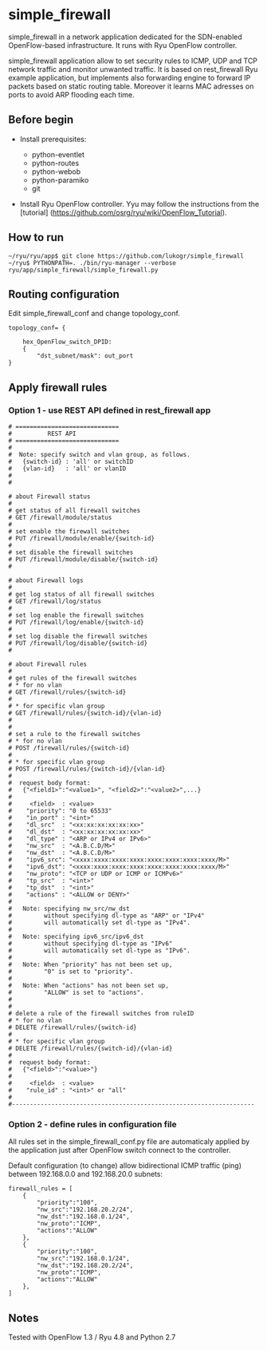 # simple_firewall
simple_firewall in a network application dedicated for the SDN-enabled OpenFlow-based infrastructure. It runs with Ryu OpenFlow controller.

simple_firewall application allow to set security rules to ICMP, UDP and TCP network traffic and monitor unwanted traffic.
It is based on rest_firewall Ryu example application, but implements also forwarding engine to forward IP packets based on static routing table. Moreover it learns MAC adresses on ports to avoid ARP flooding each time.

## Before begin ##
* Install prerequisites: 
  - python-eventlet
  - python-routes
  - python-webob
  - python-paramiko
  - git

* Install Ryu OpenFlow controller. Yyu may follow the instructions from the [tutorial] (https://github.com/osrg/ryu/wiki/OpenFlow_Tutorial).

## How to run ##
    ~/ryu/ryu/app$ git clone https://github.com/lukogr/simple_firewall
    ~/ryu$ PYTHONPATH=. ./bin/ryu-manager --verbose ryu/app/simple_firewall/simple_firewall.py
   
## Routing configuration ##
Edit simple_firewall_conf and change topology_conf.
    
    topology_conf= {

        hex_OpenFlow_switch_DPID:
        {
            "dst_subnet/mask": out_port       
    }
   
## Apply firewall rules ##

### Option 1 - use REST API defined in rest_firewall app
    # =============================
    #          REST API
    # =============================
    #
    #  Note: specify switch and vlan group, as follows.
    #   {switch-id} : 'all' or switchID
    #   {vlan-id}   : 'all' or vlanID
    #
    #

    # about Firewall status
    #
    # get status of all firewall switches
    # GET /firewall/module/status
    #
    # set enable the firewall switches
    # PUT /firewall/module/enable/{switch-id}
    #
    # set disable the firewall switches
    # PUT /firewall/module/disable/{switch-id}
    #

    # about Firewall logs
    #
    # get log status of all firewall switches
    # GET /firewall/log/status
    #
    # set log enable the firewall switches
    # PUT /firewall/log/enable/{switch-id}
    #
    # set log disable the firewall switches
    # PUT /firewall/log/disable/{switch-id}
    #

    # about Firewall rules
    #
    # get rules of the firewall switches
    # * for no vlan
    # GET /firewall/rules/{switch-id}
    #
    # * for specific vlan group
    # GET /firewall/rules/{switch-id}/{vlan-id}
    #
    #
    # set a rule to the firewall switches
    # * for no vlan
    # POST /firewall/rules/{switch-id}
    #
    # * for specific vlan group
    # POST /firewall/rules/{switch-id}/{vlan-id}
    #
    #  request body format:
    #   {"<field1>":"<value1>", "<field2>":"<value2>",...}
    #
    #     <field>  : <value>
    #    "priority": "0 to 65533"
    #    "in_port" : "<int>"
    #    "dl_src"  : "<xx:xx:xx:xx:xx:xx>"
    #    "dl_dst"  : "<xx:xx:xx:xx:xx:xx>"
    #    "dl_type" : "<ARP or IPv4 or IPv6>"
    #    "nw_src"  : "<A.B.C.D/M>"
    #    "nw_dst"  : "<A.B.C.D/M>"
    #    "ipv6_src": "<xxxx:xxxx:xxxx:xxxx:xxxx:xxxx:xxxx:xxxx/M>"
    #    "ipv6_dst": "<xxxx:xxxx:xxxx:xxxx:xxxx:xxxx:xxxx:xxxx/M>"
    #    "nw_proto": "<TCP or UDP or ICMP or ICMPv6>"
    #    "tp_src"  : "<int>"
    #    "tp_dst"  : "<int>"
    #    "actions" : "<ALLOW or DENY>"
    #
    #   Note: specifying nw_src/nw_dst
    #         without specifying dl-type as "ARP" or "IPv4"
    #         will automatically set dl-type as "IPv4".
    #
    #   Note: specifying ipv6_src/ipv6_dst
    #         without specifying dl-type as "IPv6"
    #         will automatically set dl-type as "IPv6".
    #
    #   Note: When "priority" has not been set up,
    #         "0" is set to "priority".
    #
    #   Note: When "actions" has not been set up,
    #         "ALLOW" is set to "actions".
    #
    #
    # delete a rule of the firewall switches from ruleID
    # * for no vlan
    # DELETE /firewall/rules/{switch-id}
    #
    # * for specific vlan group
    # DELETE /firewall/rules/{switch-id}/{vlan-id}
    #
    #  request body format:
    #   {"<field>":"<value>"}
    #
    #     <field>  : <value>
    #    "rule_id" : "<int>" or "all"
    #
    #--------------------------------------------------------------------

### Option 2 - define rules in configuration file ###
All rules set in the simple_firewall_conf.py file are automaticaly applied by the application just after OpenFlow switch connect to the controller.

Default configuration (to change) allow bidirectional ICMP traffic (ping) between 192.168.0.0 and 192.168.20.0 subnets:

    firewall_rules = [
        {
            "priority":"100",
            "nw_src":"192.168.20.2/24",
            "nw_dst":"192.168.0.1/24",
            "nw_proto":"ICMP",
            "actions":"ALLOW"
        },
        {
            "priority":"100",
            "nw_src":"192.168.0.1/24",
            "nw_dst":"192.168.20.2/24",
            "nw_proto":"ICMP",
            "actions":"ALLOW"
        },    
    ]


   
## Notes ##
Tested with OpenFlow 1.3 / Ryu 4.8 and Python 2.7

